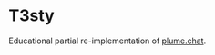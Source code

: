 # T3sty

Educational partial re-implementation of [plume.chat](https://github.com/thesephist/plume).
